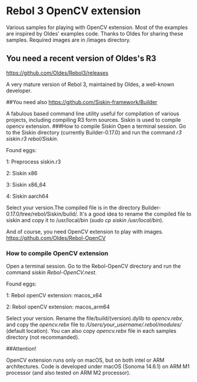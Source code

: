# Rebol 3 OpenCV extension
Various samples for playing with OpenCV extension.
Most of the examples are inspired by Oldes' examples code. Thanks to Oldes for sharing these samples. 
Required images are in /images directory.

## You need a recent version of Oldes's R3 
[https://github.com/Oldes/Rebol3/releases
](https://github.com/Oldes/Rebol3/releases)

A very mature version of Rebol 3, maintained by Oldes, a well-known developer.


##You need also
[https://github.com/Siskin-framework/Builder
](https://github.com/Siskin-framework/Builder)

A fabulous based command line utility useful for compilation of various projects, including compiling R3 form sources. Siskin is used to compile opencv extension.
###How to compile Siskin
Open a terminal session. 
Go to the Siskin directory (currently Builder-0.17.0)
and run the command *r3 siskin.r3 rebol/Siskin*.

Found eggs:

1: Preprocess siskin.r3

2: Siskin x86

3: Siskin x86_64

4: Siskin aarch64

Select your version.The compiled file is in the directory Builder-0.17.0/tree/rebol/Siskin/build/. It's a good idea to rename the compiled file to siskin and copy it to /usr/local/bin (*sudo cp siskin /usr/local/bin*).

And of course, you need OpenCV extension to play with images.
[https://github.com/Oldes/Rebol-OpenCV
](https://github.com/Oldes/Rebol-OpenCV)


### How to compile OpenCV extension
Open a terminal session. Go to the Rebol-OpenCV  directory and run the command s*iskin Rebol-OpenCV.nest*.

Found eggs:

  1:	Rebol openCV extension: macos_x64
  
  2:	Rebol openCV extension: macos_arm64
  
Select your version. Rename the file/build/(version).dylib to *opencv.rebx*, 
and copy the *opencv.rebx* file to */Users/your_username/.rebol/modules/* (default location). You can also copy *opencv.rebx* file in each samples directory (not recommanded).


##Attention! 

OpenCV extension runs only on macOS, but on both intel or ARM architectures. Code is developed under macOS (Sonoma 14.6.1) on ARM M1 processor (and also tested on ARM M2 processor).




